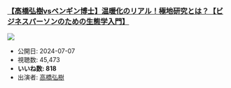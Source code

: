 ### [【高橋弘樹vsペンギン博士】温暖化のリアル！極地研究とは？【ビジネスパーソンのための生態学入門】](https://www.youtube.com/watch?v=7I0wQSuJN8s)
[![](https://img.youtube.com/vi/7I0wQSuJN8s/sddefault.jpg)](https://www.youtube.com/watch?v=7I0wQSuJN8s)
-   公開日: 2024-07-07
-   視聴数: 45,473
-   **いいね数: 818**
-   出演者: [高橋弘樹](/rehacq_fan/people/高橋弘樹 "wikilink")

